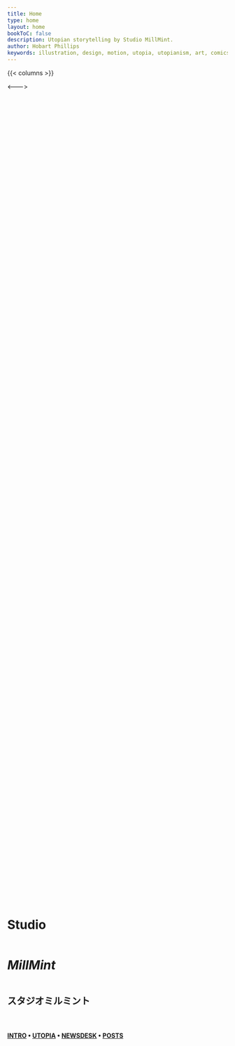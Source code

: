 ```yaml
---
title: Home
type: home
layout: home
bookToC: false
description: Utopian storytelling by Studio MillMint.
author: Hobart Phillips
keywords: illustration, design, motion, utopia, utopianism, art, comics, comic, hobart, phillips, vekllei, millmint
---
```

<style>

body {
	width: 100%;
	height: 100%;
}

.markdown h1 {
	margin-left: auto;
	margin-right: auto;
	font-weight: 900;
	margin-top: 0;
	margin-bottom: 0;
	text-align: center;
	font-size: 55pt;
	letter-spacing: -2px;
	background: -webkit-linear-gradient(45deg, #fe1568, #955fc1);
	-webkit-background-clip: text;
	-webkit-text-fill-color: transparent;
}

.markdown h2 {
	font-weight: 800;
	text-align: center;
	font-weight: bolder;
	font-size: 18pt;
}

.markdown h4 {
	font-size: 16px;
	color: var(--color-gray);
	font-weight: 800;
	text-align: center;
	word-wrap: break-word;
	margin-top: 1rem;
}

.markdown a:visited {
	color: var(--color-gray);
}

.markdown a {
	text-decoration: none;
	color: var(--color-gray);
}

.homepage {
	display: flex;
  flex-direction: column;
  justify-content: center;
	margin: auto;
	height: 100%;
}

.hero {
	display: flex;
  flex-direction: column;
  justify-content: center;
	margin: auto;
	height: 100%;
	padding: 20px;
	background-color: var(--gray-100)
}

@media (max-width: 1023px) {
	.hero {
	display: none;
	}
}

.markdown .book-columns > div {
    min-width: 336px;
}

.book-menu nav {
	padding: 2rem 1rem 2rem 2rem!important;
	position: static;
}

.book-header strong {
  display: none;
}

.book-footer{
	display: none;
}

.container {
	height: 100vh;
	width: 100%;
}

.book-page {
	display: flex;
  align-items: center;
  justify-content: center
}

@media (max-width: 600px) {
	#HeaderCanvas  {
	display: none;
	}
}

</style>

{{< columns >}} <!-- begin columns block -->

<img class="hero" src="/images/mastheads/princess.png">

<--->

<div class="homepage">
	<h1>Studio</h1>
	<h1><i> MillMint</i></h1>
	<h2>スタジオミルミント</h2>
	<div style="display:table; margin:0 auto; padding: 10px;">
		<span class="dot-pink"></span>
		<span class="dot-orange"></span>
		<span class="dot-yellow"></span>
		<span class="dot-green"></span>
		<span class="dot-blue"></span>
	</div>
	<h4><a href="/utopia/intro/">INTRO</a> • <a href="/utopia/vekllei">UTOPIA</a> • <a href="/newsdesk/about/">NEWSDESK</a> • <a href="/posts/">POSTS</a></h4>
</div>

{{< /columns >}}
